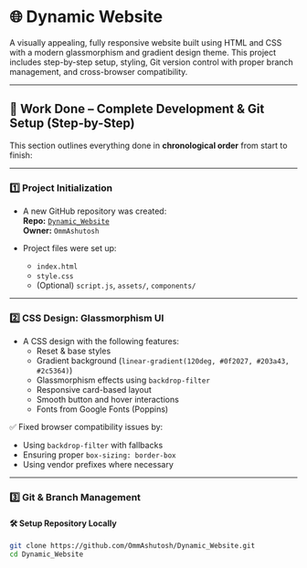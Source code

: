 # 🌐 Dynamic Website

A visually appealing, fully responsive website built using HTML and CSS with a modern glassmorphism and gradient design theme. This project includes step-by-step setup, styling, Git version control with proper branch management, and cross-browser compatibility.

---

## 🚧 Work Done – Complete Development & Git Setup (Step-by-Step)

This section outlines everything done in **chronological order** from start to finish:

---

### 1️⃣ Project Initialization

- A new GitHub repository was created:  
  **Repo:** [`Dynamic_Website`](https://github.com/OmmAshutosh/Dynamic_Website)  
  **Owner:** `OmmAshutosh`

- Project files were set up:
  - `index.html`
  - `style.css`
  - (Optional) `script.js`, `assets/`, `components/`

---

### 2️⃣ CSS Design: Glassmorphism UI

- A CSS design with the following features:
  - Reset & base styles
  - Gradient background (`linear-gradient(120deg, #0f2027, #203a43, #2c5364)`)
  - Glassmorphism effects using `backdrop-filter`
  - Responsive card-based layout
  - Smooth button and hover interactions
  - Fonts from Google Fonts (Poppins)

✅ Fixed browser compatibility issues by:
- Using `backdrop-filter` with fallbacks
- Ensuring proper `box-sizing: border-box`
- Using vendor prefixes where necessary

---

### 3️⃣ Git & Branch Management

#### 🛠 Setup Repository Locally

```bash
git clone https://github.com/OmmAshutosh/Dynamic_Website.git
cd Dynamic_Website
